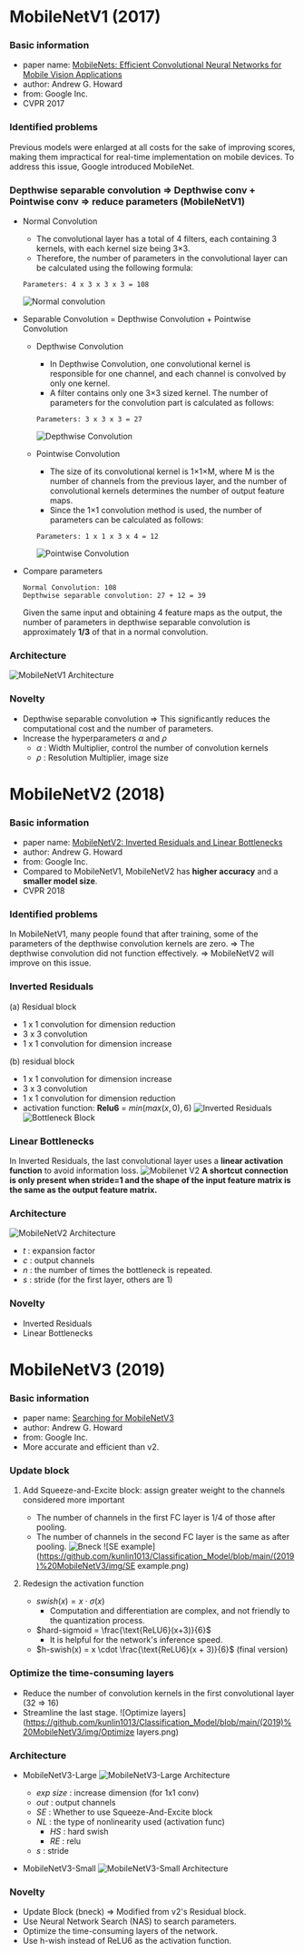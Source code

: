 # MobileNetV1 (2017)
### Basic information
- paper name: [MobileNets: Efficient Convolutional Neural Networks for Mobile Vision Applications](https://arxiv.org/abs/1704.04861)
- author: Andrew G. Howard
- from: Google Inc.
- CVPR 2017

### Identified problems
Previous models were enlarged at all costs for the sake of improving scores, making them impractical for real-time implementation on mobile devices. To address this issue, Google introduced MobileNet.

### Depthwise separable convolution => Depthwise conv + Pointwise conv => reduce parameters (MobileNetV1)
- Normal Convolution
  - The convolutional layer has a total of 4 filters, each containing 3 kernels, with each kernel size being 3×3.
  - Therefore, the number of parameters in the convolutional layer can be calculated using the following formula:
  ```
  Parameters: 4 x 3 x 3 x 3 = 108
  ```
  ![Normal convolution](https://github.com/kunlin1013/Classification_Model/blob/main/(2019)%20MobileNetV3/img/Normal%20convolution.jpg)

- Separable Convolution = Depthwise Convolution + Pointwise Convolution
  - Depthwise Convolution
    - In Depthwise Convolution, one convolutional kernel is responsible for one channel, and each channel is convolved by only one kernel.
    - A filter contains only one 3×3 sized kernel. The number of parameters for the convolution part is calculated as follows:
    ```
    Parameters: 3 x 3 x 3 = 27
    ```
    ![Depthwise Convolution](https://github.com/kunlin1013/Classification_Model/blob/main/(2019)%20MobileNetV3/img/Depthwise%20Convolution.jpg)
    
  - Pointwise Convolution
    - The size of its convolutional kernel is 1×1×M, where M is the number of channels from the previous layer, and the number of convolutional kernels determines the number of output feature maps.
    - Since the 1×1 convolution method is used, the number of parameters can be calculated as follows:
    ```
    Parameters: 1 x 1 x 3 x 4 = 12
    ```
    ![Pointwise Convolution](https://github.com/kunlin1013/Classification_Model/blob/main/(2019)%20MobileNetV3/img/Pointwise%20Convolution.jpg)
    
- Compare parameters
  ```
  Normal Convolution: 108
  Depthwise separable convolution: 27 + 12 = 39
  ```
  Given the same input and obtaining 4 feature maps as the output, the number of parameters in depthwise separable convolution is approximately **1/3** of that in a normal convolution.

### Architecture
![MobileNetV1 Architecture](https://github.com/kunlin1013/Classification_Model/blob/main/(2019)%20MobileNetV3/img/MobileNetV1%20Architecture.jpg)

### Novelty
- Depthwise separable convolution => This significantly reduces the computational cost and the number of parameters.
- Increase the hyperparameters $\alpha$ and $\rho$
  - $\alpha$ : Width Multiplier, control the number of convolution kernels
  - $\rho$ : Resolution Multiplier, image size

# MobileNetV2 (2018)
### Basic information
- paper name: [MobileNetV2: Inverted Residuals and Linear Bottlenecks](https://arxiv.org/abs/1801.04381)
- author: Andrew G. Howard
- from: Google Inc.
- Compared to MobileNetV1, MobileNetV2 has **higher accuracy** and a **smaller model size**.
- CVPR 2018

### Identified problems
In MobileNetV1, many people found that after training, some of the parameters of the depthwise convolution kernels are zero.
=> The depthwise convolution did not function effectively.
=> MobileNetV2 will improve on this issue.

### Inverted Residuals
(a) Residual block
  - 1 x 1 convolution for dimension reduction
  - 3 x 3 convolution
  - 1 x 1 convolution for dimension increase

(b)   residual block
  - 1 x 1 convolution for dimension increase
  - 3 x 3 convolution
  - 1 x 1 convolution for dimension reduction
  - activation function: **Relu6** = $min(max(x, 0), 6)$
![Inverted Residuals](https://github.com/kunlin1013/Classification_Model/blob/main/(2019)%20MobileNetV3/img/Inverted%20Residuals.jpg)
![Bottleneck Block](https://github.com/kunlin1013/Classification_Model/blob/main/(2019)%20MobileNetV3/img/Bottleneck%20Block.png)

### Linear Bottlenecks
In Inverted Residuals, the last convolutional layer uses a **linear activation function** to avoid information loss.
![Mobilenet V2](https://github.com/kunlin1013/Classification_Model/blob/main/(2019)%20MobileNetV3/img/Mobilenet%20V2.jpg)
**A shortcut connection is only present when stride=1 and the shape of the input feature matrix is the same as the output feature matrix.**

### Architecture
![MobileNetV2 Architecture](https://github.com/kunlin1013/Classification_Model/blob/main/(2019)%20MobileNetV3/img/MobileNetV2%20Architecture.jpg)
- $t$ : expansion factor
- $c$ : output channels
- $n$ : the number of times the bottleneck is repeated.
- $s$ : stride (for the first layer, others are 1)

### Novelty
- Inverted Residuals
- Linear Bottlenecks

# MobileNetV3 (2019) 
### Basic information
- paper name: [Searching for MobileNetV3](https://arxiv.org/abs/1905.02244)
- author: Andrew G. Howard
- from: Google Inc.
- More accurate and efficient than v2.

### Update block
1. Add Squeeze-and-Excite block: assign greater weight to the channels considered more important
    - The number of channels in the first FC layer is 1/4 of those after pooling.
    - The number of channels in the second FC layer is the same as after pooling.
![Bneck](https://github.com/kunlin1013/Classification_Model/blob/main/(2019)%20MobileNetV3/img/Bneck.png)
![SE example](https://github.com/kunlin1013/Classification_Model/blob/main/(2019)%20MobileNetV3/img/SE example.png)

2. Redesign the activation function
    - $swish(x) = x \cdot \sigma(x)$
      - Computation and differentiation are complex, and not friendly to the quantization process.
    - $hard-sigmoid = \frac{\text{ReLU6}(x+3)}{6}$
      - It is helpful for the network's inference speed.
    - $h-swish(x) = x \cdot \frac{\text{ReLU6}(x + 3)}{6}$ (final version)

### Optimize the time-consuming layers
- Reduce the number of convolution kernels in the first convolutional layer (32 => 16)
- Streamline the last stage.
![Optimize layers](https://github.com/kunlin1013/Classification_Model/blob/main/(2019)%20MobileNetV3/img/Optimize layers.png)

### Architecture
- MobileNetV3-Large
![MobileNetV3-Large Architecture](https://github.com/kunlin1013/Classification_Model/blob/main/(2019)%20MobileNetV3/img/MobileNetV3-Large%20Architecture.png)
  - $exp \  size$ : increase dimension (for 1x1 conv)
  - $out$ : output channels
  - $SE$ : Whether to use Squeeze-And-Excite block
  - $NL$ : the type of nonlinearity used (activation func)
    - $HS$ : hard swish
    - $RE$ : relu
  - $s$ : stride

- MobileNetV3-Small
![MobileNetV3-Small Architecture](https://github.com/kunlin1013/Classification_Model/blob/main/(2019)%20MobileNetV3/img/MobileNetV3-Small%20Architecture.png)

### Novelty
- Update Block (bneck) => Modified from v2's Residual block.
- Use Neural Network Search (NAS) to search parameters.
- Optimize the time-consuming layers of the network.
- Use h-wish instead of ReLU6 as the activation function.
